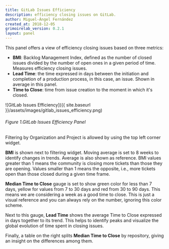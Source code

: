 ```yaml
---
title: GitLab Issues Efficiency
description: efficiency closing issues on GitLab.
author: Miguel-Ángel Fernández
created_at: 2018-12-05
grimoirelab_version: 0.2.1
layout: panel
---
```


This panel offers a view of efficiency closing issues based on three metrics:
* **BMI**: Backlog Management Index, defined as the number of closed issues divided
by the number of open ones in a given period of time. Measures efficiency closing issues.
* **Lead Time**: the time expressed in days between the initiation and completion of a production
process, in this case, an issue. Shown in average in this panel.
* **Time to Close**: time from issue creation to the moment in which it's closed.

![GitLab Issues Efficiency]({{ site.baseurl }}/assets/images/gitlab_issues_efficiency.png)
###### Figure 1.GitLab Issues Efficiency Panel

Filtering by Organization and Project is allowed by using the top left corner
widget.

**BMI** is shown next to filtering widget. Moving average is set to 8 weeks
to identify changes in trends. Average is also shown as reference. BMI values
greater than 1 means the community is closing more tickets than those they are
opening. Values smaller than 1 means the opposite, i.e., more tickets open than
those closed during a given time frame.

**Median Time to Close** gauge is set to show green color for less than 7 days, yellow
for values from 7 to 30 days and red from 30 to 90 days. This means we are
considering a week as a good time to close. This is just a visual reference and
you can always rely on the number, ignoring this color scheme.

Next to this gauge, **Lead Time** shows the average Time to Close expressed in days together to its
trend. This helps to identify peaks and visualize the global evolution of time
spent in closing issues.

Finally, a table on the right splits **Median Time to Close** by repository,
giving an insight on the differences among them.
